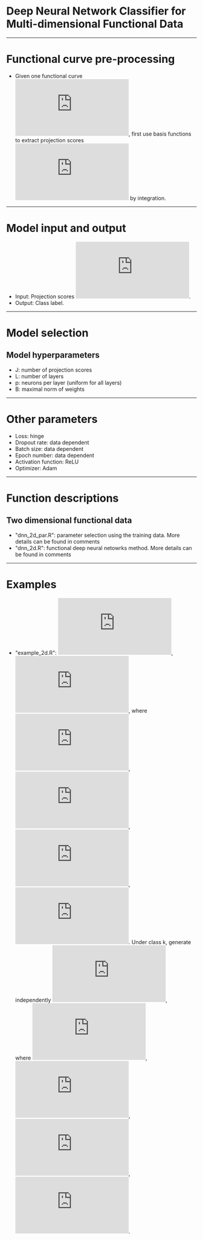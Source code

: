 # Deep Neural Network Classifier for Multi-dimensional Functional Data
------------------------------------------------

# Functional curve pre-processing
- Given one functional curve ![first equation](https://latex.codecogs.com/gif.latex?X%28t%29), first use basis functions to extract projection scores ![second equation](https://latex.codecogs.com/gif.latex?%5Cxi_1%2C%20%5Cxi_2%2C%20%5Cldots) by integration.
-------------------------------------------------------

# Model input and output
- Input: Projection scores ![xi](https://latex.codecogs.com/gif.latex?%5Cxi_1%2C%20%5Cxi_2%2C%20%5Cldots%2C%20%5Cxi_J).
- Output: Class label.
-------------------------------------------------------------

# Model selection
## Model hyperparameters 
- J: number of projection scores
- L: number of layers
- p: neurons per layer (uniform for all layers)
- B: maximal norm of weights
-------------------------------------------------------------

# Other parameters
- Loss: hinge
- Dropout rate: data dependent
- Batch size: data dependent
- Epoch number: data dependent
- Activation function: ReLU
- Optimizer: Adam 
-------------------------------------------------------------

# Function descriptions
## Two dimensional functional data
- "dnn_2d_par.R": parameter selection using the training data. More details can be found in comments
- "dnn_2d.R": functional deep neural netowrks method. More details can be found in comments 
-------------------------------------------------------------

# Examples
- "example_2d.R": ![f](https://latex.codecogs.com/gif.latex?X%28s_1%2Cs_2%29%3D%20%5Csum_%7Bj%3D1%7D%5E%7B4%7D%20%5Cxi_%7Bj%7D%5Cpsi_j%28s_1%2Cs_2%29), ![range](https://latex.codecogs.com/gif.latex?0%5Cle%20s_1%2Cs_2%5Cle1), where ![psi1](https://latex.codecogs.com/gif.latex?%5Cpsi_1%28s_1%2C%20s_2%29%3Ds_1s_2), ![psi2](https://latex.codecogs.com/gif.latex?%5Cpsi_2%28s_1%2C%20s_2%29%3Ds_1s_2%5E2), ![psi3](https://latex.codecogs.com/gif.latex?%5Cpsi_3%28s_1%2C%20s_2%29%3Ds_1%5E2s_2), ![psi4](https://latex.codecogs.com/gif.latex?%5Cpsi_4%28s_1%2C%20s_2%29%3Ds_1%5E2s_2%5E2). Under class k, generate independently ![dis](https://latex.codecogs.com/gif.latex?%28%5Cxi_1%2C%5Cxi_2%2C%5Cxi_3%2C%5Cxi_4%29%5E%7B%5Ctop%7D%5Csim%20N%28%5Cpmb%7B%5Cmu%7D_k%2C%5Cpmb%7B%5CSigma%7D_k%29),  
where ![mu1](https://latex.codecogs.com/gif.latex?%5Cpmb%5Cmu_1%3D%288%2C-6%2C4%2C-2%29%5ET), ![sigma1](https://latex.codecogs.com/gif.latex?%5Cpmb%5CSigma_1%3D%20%5Ctext%7Bdiag%7D%5Cleft%28%208%2C%206%2C%204%2C%202%5Cright%29),  ![mu2](https://latex.codecogs.com/gif.latex?%5Cpmb%5Cmu_%7B-1%7D%3D%20%5Cleft%28-%5Cfrac%7B7%7D%7B2%7D%2C%20-%5Cfrac%7B5%7D%7B2%7D%2C%20%5Cfrac%7B3%7D%7B2%7D%2C%20-%5Cfrac%7B1%7D%7B2%7D%5Cright%29%5ET),  ![sigma2](https://latex.codecogs.com/gif.latex?%5Cpmb%5CSigma_%7B-1%7D%3D%5Ctext%7Bdiag%7D%5Cleft%28%20%5Cfrac%7B9%7D%7B2%7D%2C%20%5Cfrac%7B7%7D%7B2%7D%2C%20%5Cfrac%7B5%7D%7B2%7D%2C%20%5Cfrac%7B3%7D%7B2%7D%5Cright%29). 
